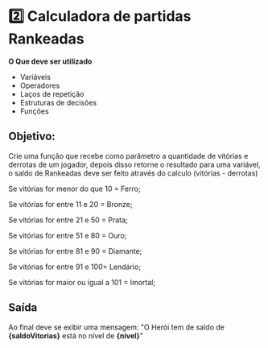  # 2️⃣ Calculadora de partidas Rankeadas
**O Que deve ser utilizado**

- Variáveis
- Operadores
- Laços de repetição
- Estruturas de decisões
- Funções

## Objetivo:

Crie uma função que recebe como parâmetro a quantidade de vitórias e derrotas de um jogador,
depois disso retorne o resultado para uma variável, o saldo de Rankeadas deve ser feito através do calculo (vitórias - derrotas)

Se vitórias for menor do que 10 = Ferro;

Se vitórias for entre 11 e 20 = Bronze;

Se vitórias for entre 21 e 50 = Prata;

Se vitórias for entre 51 e 80 = Ouro;

Se vitórias for entre 81 e 90 = Diamante;

Se vitórias for entre 91 e 100= Lendário;

Se vitórias for maior ou igual a 101 = Imortal;

## Saída

Ao final deve se exibir uma mensagem:
"O Herói tem de saldo de **{saldoVitorias}** está no nível de **{nivel}**"
